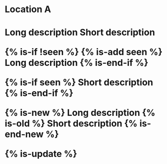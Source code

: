 <is name='location-a' exclusive="true">
<h1>Location A<h1>

<is name='long-description'>
Long description
</is>

<is name='short-description'>
Short description
</is>

{% is-if !seen %}
{% is-add seen %}
Long description
{% is-end-if %}

{% is-if seen %}
Short description
{% is-end-if %}

{% is-new %}
Long description
{% is-old %}
Short description
{% is-end-new %}

{% is-update  %}

</is-state>